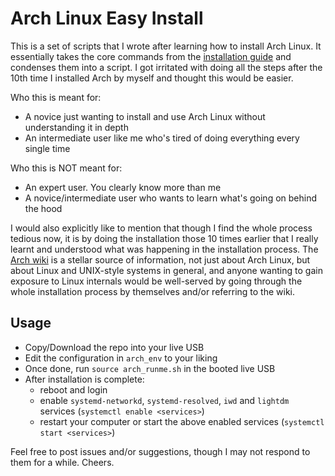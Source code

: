 # Arch Linux Easy Install
This is a set of scripts that I wrote after learning how to install Arch Linux. It essentially takes the core commands from the [installation guide](https://wiki.archlinux.org/index.php/Installation_guide) and condenses them into a script. I got irritated with doing all the steps after the 10th time I installed Arch by myself and thought this would be easier.

Who this is meant for:
- A novice just wanting to install and use Arch Linux without understanding it in depth
- An intermediate user like me who's tired of doing everything every single time

Who this is NOT meant for:
- An expert user. You clearly know more than me
- A novice/intermediate user who wants to learn what's going on behind the hood

I would also explicitly like to mention that though I find the whole process tedious now, it is by doing the installation those 10 times earlier that I really learnt and understood what was happening in the installation process. The [Arch wiki](https://wiki.archlinux.org/) is a stellar source of information, not just about Arch Linux, but about Linux and UNIX-style systems in general, and anyone wanting to gain exposure to Linux internals would be well-served by going through the whole installation process by themselves and/or referring to the wiki.

## Usage
- Copy/Download the repo into your live USB
- Edit the configuration in `arch_env` to your liking
- Once done, run `source arch_runme.sh` in the booted live USB
- After installation is complete:
	- reboot and login
	- enable `systemd-networkd`, `systemd-resolved`, `iwd` and `lightdm` services (`systemctl enable <services>`)
	- restart your computer or start the above enabled services (`systemctl start <services>`)

Feel free to post issues and/or suggestions, though I may not respond to them for a while. Cheers.
